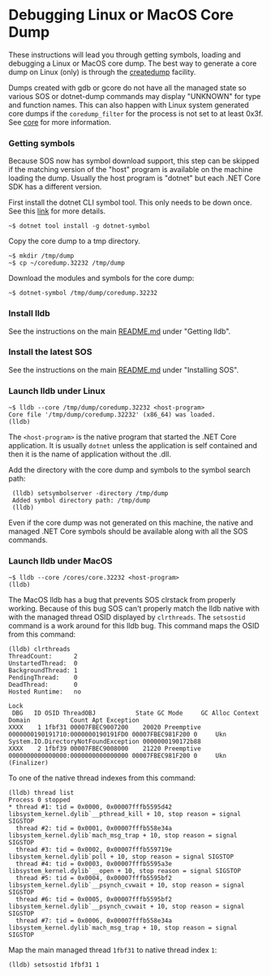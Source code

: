 Debugging Linux or MacOS Core Dump
==================================

These instructions will lead you through getting symbols, loading and debugging a Linux or MacOS core dump. The best way to generate a core dump on Linux (only) is through the [createdump](https://github.com/dotnet/coreclr/blob/master/Documentation/botr/xplat-minidump-generation.md#configurationpolicy) facility.

Dumps created with gdb or gcore do not have all the managed state so various SOS or dotnet-dump commands may display "UNKNOWN" for type and function names. This can also happen with Linux system generated core dumps if the `coredump_filter` for the process is not set to at least 0x3f. See [core](http://man7.org/linux/man-pages/man5/core.5.html) for more information.

### Getting symbols ###

Because SOS now has symbol download support, this step can be skipped if the matching version of the "host" program is available on the machine loading the dump. Usually the host program is "dotnet" but each .NET Core SDK has a different version.

First install the dotnet CLI symbol tool. This only needs to be down once. See this [link](https://github.com/dotnet/symstore/tree/master/src/dotnet-symbol#install) for more details.

    ~$ dotnet tool install -g dotnet-symbol

Copy the core dump to a tmp directory.

    ~$ mkdir /tmp/dump
    ~$ cp ~/coredump.32232 /tmp/dump

Download the modules and symbols for the core dump:

    ~$ dotnet-symbol /tmp/dump/coredump.32232

### Install lldb ###

See the instructions on the main [README.md](../README.md) under "Getting lldb".

### Install the latest SOS ###

See the instructions on the main [README.md](../README.md) under "Installing SOS".

### Launch lldb under Linux ###

    ~$ lldb --core /tmp/dump/coredump.32232 <host-program>
    Core file '/tmp/dump/coredump.32232' (x86_64) was loaded.
    (lldb)

The `<host-program>` is the native program that started the .NET Core application. It is usually `dotnet` unless the application is self contained and then it is the name of application without the .dll.

Add the directory with the core dump and symbols to the symbol search path:

     (lldb) setsymbolserver -directory /tmp/dump
     Added symbol directory path: /tmp/dump
     (lldb)

Even if the core dump was not generated on this machine, the native and managed .NET Core symbols should be available along with all the SOS commands.

### Launch lldb under MacOS ###

    ~$ lldb --core /cores/core.32232 <host-program>
    (lldb)

The MacOS lldb has a bug that prevents SOS clrstack from properly working. Because of this bug SOS can't properly match the lldb native with with the managed thread OSID displayed by `clrthreads`. The `setsostid` command is a work around for this lldb bug. This command maps the OSID from this command:

```
(lldb) clrthreads
ThreadCount:      2
UnstartedThread:  0
BackgroundThread: 1
PendingThread:    0
DeadThread:       0
Hosted Runtime:   no
                                                                                                        Lock
 DBG   ID OSID ThreadOBJ           State GC Mode     GC Alloc Context                  Domain           Count Apt Exception
XXXX    1 1fbf31 00007FBEC9007200    20020 Preemptive  0000000190191710:0000000190191FD0 00007FBEC981F200 0     Ukn System.IO.DirectoryNotFoundException 0000000190172b88
XXXX    2 1fbf39 00007FBEC9008000    21220 Preemptive  0000000000000000:0000000000000000 00007FBEC981F200 0     Ukn (Finalizer)
```
To one of the native thread indexes from this command:

```
(lldb) thread list
Process 0 stopped
* thread #1: tid = 0x0000, 0x00007fffb5595d42 libsystem_kernel.dylib`__pthread_kill + 10, stop reason = signal SIGSTOP
  thread #2: tid = 0x0001, 0x00007fffb558e34a libsystem_kernel.dylib`mach_msg_trap + 10, stop reason = signal SIGSTOP
  thread #3: tid = 0x0002, 0x00007fffb559719e libsystem_kernel.dylib`poll + 10, stop reason = signal SIGSTOP
  thread #4: tid = 0x0003, 0x00007fffb5595a3e libsystem_kernel.dylib`__open + 10, stop reason = signal SIGSTOP
  thread #5: tid = 0x0004, 0x00007fffb5595bf2 libsystem_kernel.dylib`__psynch_cvwait + 10, stop reason = signal SIGSTOP
  thread #6: tid = 0x0005, 0x00007fffb5595bf2 libsystem_kernel.dylib`__psynch_cvwait + 10, stop reason = signal SIGSTOP
  thread #7: tid = 0x0006, 0x00007fffb558e34a libsystem_kernel.dylib`mach_msg_trap + 10, stop reason = signal SIGSTOP
```

Map the main managed thread `1fbf31` to native thread index `1`:

```
(lldb) setsostid 1fbf31 1
```
